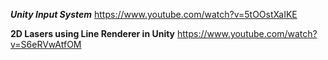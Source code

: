 
***Unity Input System***
https://www.youtube.com/watch?v=5tOOstXaIKE

**2D Lasers using Line Renderer in Unity**
https://www.youtube.com/watch?v=S6eRVwAtfOM